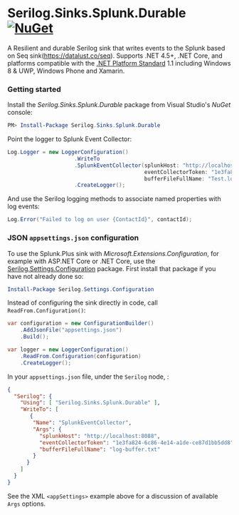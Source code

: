 # Serilog.Sinks.Splunk.Durable [![NuGet](https://img.shields.io/nuget/v/Serilog.Sinks.Splunk.Durable.svg)](https://nuget.org/packages/serilog.Sinks.Splunk.Durable) 

A Resilient and durable Serilog sink that writes events to the Splunk based on Seq sink(https://datalust.co/seq). Supports .NET 4.5+, .NET Core, and platforms compatible with the [.NET Platform Standard](https://github.com/dotnet/corefx/blob/master/Documentation/architecture/net-platform-standard.md) 1.1 including Windows 8 & UWP, Windows Phone and Xamarin.

### Getting started

Install the _Serilog.Sinks.Splunk.Durable_ package from Visual Studio's _NuGet_ console:

```powershell
PM> Install-Package Serilog.Sinks.Splunk.Durable
```

Point the logger to Splunk Event Collector:

```csharp
Log.Logger = new LoggerConfiguration()
                     .WriteTo
                     .SplunkEventCollector(splunkHost: "http://localhost:8088",
                                           eventCollectorToken: "1e3fa824-6c86-4e14-a1de-ce87d1bb5dd8",
                                           bufferFileFullName: "Test.log")    
                     .CreateLogger();
```

And use the Serilog logging methods to associate named properties with log events:

```csharp
Log.Error("Failed to log on user {ContactId}", contactId);
```

### JSON `appsettings.json` configuration

To use the Splunk.Plus sink with _Microsoft.Extensions.Configuration_, for example with ASP.NET Core or .NET Core, use the [Serilog.Settings.Configuration](https://github.com/serilog/serilog-settings-configuration) package. First install that package if you have not already done so:

```powershell
Install-Package Serilog.Settings.Configuration
```

Instead of configuring the sink directly in code, call `ReadFrom.Configuration()`:

```csharp
var configuration = new ConfigurationBuilder()
    .AddJsonFile("appsettings.json")
    .Build();

var logger = new LoggerConfiguration()
    .ReadFrom.Configuration(configuration)
    .CreateLogger();
```

In your `appsettings.json` file, under the `Serilog` node, :

```json
{
  "Serilog": {
    "Using": [ "Serilog.Sinks.Splunk.Durable" ],
    "WriteTo": [
       {
        "Name": "SplunkEventCollector",
        "Args": {
          "splunkHost": "http://localhost:8088",
          "eventCollectorToken": "1e3fa824-6c86-4e14-a1de-ce87d1bb5dd8",
          "bufferFileFullName": "log-buffer.txt"
        }
      }
    ]
  }
}
```

See the XML `<appSettings>` example above for a discussion of available `Args` options.
